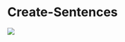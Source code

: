 # Create-Sentences

![](https://raw.githubusercontent.com/saragb91/Create-Sentences/master/Create-Sentences.jpg)
